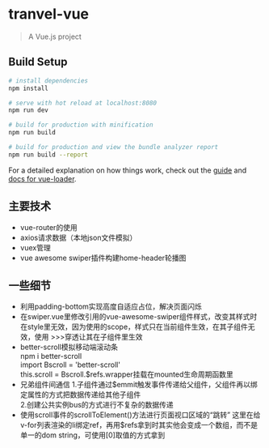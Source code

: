# tranvel-vue

> A Vue.js project

## Build Setup

``` bash
# install dependencies
npm install

# serve with hot reload at localhost:8080
npm run dev

# build for production with minification
npm run build

# build for production and view the bundle analyzer report
npm run build --report
```

For a detailed explanation on how things work, check out the [guide](http://vuejs-templates.github.io/webpack/) and [docs for vue-loader](http://vuejs.github.io/vue-loader).
## 主要技术
- vue-router的使用
- axios请求数据（本地json文件模拟）
- vuex管理
- vue awesome swiper插件构建home-header轮播图

## 一些细节
- 利用padding-bottom实现高度自适应占位，解决页面闪烁
- 在swiper.vue里修改引用的vue-awesome-swiper组件样式，改变其样式时在style里无效，因为使用的scope，样式只在当前组件生效，在其子组件无效，使用 >>>穿透让其在子组件里生效
- better-scroll模拟移动端滚动条   
npm i better-scroll   
import Bscroll = 'better-scroll'  
this.scroll = Bscroll.$refs.wrapper挂载在mounted生命周期函数里  
- 兄弟组件间通信
1.子组件通过$emmit触发事件传递给父组件，父组件再以绑定属性的方式把数据传递给其他子组件  
2.创建公共实例bus的方式进行不复杂的数据传递
- 使用scroll事件的scrollToElement()方法进行页面视口区域的“跳转”
这里在给v-for列表渲染的li绑定ref，再用$refs拿到时其实他会变成一个数组，而不是单一的dom string，可使用[0]取值的方式拿到